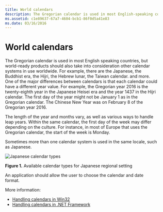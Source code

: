 ```yaml
---
title: World calendars
description: The Gregorian calendar is used in most English-speaking countries, but globalized software should take into consideration other calendars
ms.assetid: c1e89637-67a7-4604-bcb1-86f0d5a41e83
ms.date: 03/16/2016
---
```

# World calendars

The Gregorian calendar is used in most English speaking countries, but world-ready products should also take into consideration other calendar systems in use worldwide.
For example, there are the Japanese, the Buddhist era, the Hijri, the Hebrew lunar, the Taiwan calendar. and more.
One of the major differences between calendars is that each calendar could have a different year value.
For example, the Gregorian year 2016 is the twenty-eighth year in the Japanese Heisei era and the year 1437 in the Hijri calendar.
The first day of the year might not be January 1 as in the Gregorian calendar.
The Chinese New Year was on February 8 of the Gregorian year 2016.

The length of the year and months vary, as well as various ways to handle leap years.
Within the same calendar, the first day of the week may differ depending on the culture.
For instance, in most of Europe that uses the Gregorian calendar, the start of the week is Monday.

Sometimes more than one calendar system is used in the same locale, such as Japanese.

![Japanese calendar types](./images/Japanese_Calendars.jpg "Japanese calendar types")

**Figure 1.** Available calendar types for Japanese regional setting

An application should allow the user to choose the calendar and date format.

More information:

- [Handling calendars in Win32](handling-calendars-in-win32.md)
- [Handling calendars in .NET Framework](handling-calendars-in-dotnet-framework.md)
